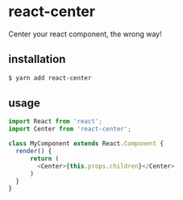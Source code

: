 # react-center
Center your react component, the wrong way!

## installation
```bash
$ yarn add react-center
```

## usage
```javascript
import React from 'react';
import Center from 'react-center';

class MyComponent extends React.Component {
  render() {
      return (
        <Center>{this.props.children}</Center>
      )
  }
}
```